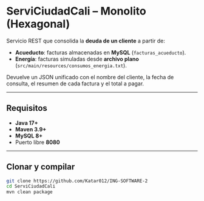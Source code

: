 # ServiCiudadCali – Monolito (Hexagonal)

Servicio REST que consolida la **deuda de un cliente** a partir de:
- **Acueducto**: facturas almacenadas en **MySQL** (`facturas_acueducto`).
- **Energía**: facturas simuladas desde **archivo plano** (`src/main/resources/consumos_energia.txt`).

Devuelve un JSON unificado con el nombre del cliente, la fecha de consulta, el resumen de cada factura y el total a pagar.

---

## Requisitos

- **Java 17+**
- **Maven 3.9+**
- **MySQL 8+**
- Puerto libre **8080**

---

## Clonar y compilar

```bash
git clone https://github.com/Katar012/ING-SOFTWARE-2
cd ServiCiudadCali
mvn clean package

